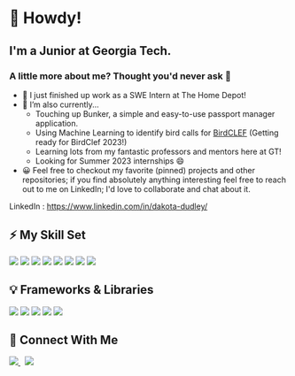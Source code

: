 <!--- A little bit about me --->

# 👋 Howdy!
## I'm a Junior at Georgia Tech.
### A little more about me? Thought you'd never ask 🥺

- 🔨 I just finished up work as a SWE Intern at The Home Depot!
- 🔭 I’m also currently...
    - Touching up Bunker, a simple and easy-to-use passport manager application.
    - Using Machine Learning to identify bird calls for <a href="https://www.kaggle.com/competitions/birdclef-2022" target="_blank">BirdCLEF</a> (Getting ready for BirdClef 2023!)
    - Learning lots from my fantastic professors and mentors here at GT!
    - Looking for Summer 2023 internships 😄
- 😀 Feel free to checkout my favorite (pinned) projects and other repositories; if you find absolutely anything interesting feel free to reach out to me on LinkedIn; I'd love to collaborate and chat about it.

LinkedIn : https://www.linkedin.com/in/dakota-dudley/


## :zap: My Skill Set
<p>
  <img src="https://img.shields.io/badge/Java-ED8B00?style=for-the-badge&logo=java&logoColor=white" />
  <img src="https://img.shields.io/badge/Python-3776AB?style=for-the-badge&logo=python&logoColor=white" />
  <img src="https://img.shields.io/badge/JavaScript-323330?style=for-the-badge&logo=javascript&logoColor=F7DF1E" />
  <img src="https://img.shields.io/badge/PHP-777BB4?style=for-the-badge&logo=php&logoColor=white" />
  <img src="https://img.shields.io/badge/Swift-FA7343?style=for-the-badge&logo=swift&logoColor=white" />
  <img src="https://img.shields.io/badge/C-00599C?style=for-the-badge&logo=c&logoColor=white" />
  <img src="https://img.shields.io/badge/HTML5-E34F26?style=for-the-badge&logo=html5&logoColor=white" />
  <img src="https://img.shields.io/badge/CSS3-1572B6?style=for-the-badge&logo=css3&logoColor=white" />
</p>

## 💡 Frameworks & Libraries
<p>
  <img src="https://img.shields.io/badge/React-20232A?style=for-the-badge&logo=react&logoColor=61DAFB" />
  <img src="https://img.shields.io/badge/Node.js-339933?style=for-the-badge&logo=nodedotjs&logoColor=white" />
  <img src="https://img.shields.io/badge/spring-%236DB33F.svg?style=for-the-badge&logo=spring&logoColor=white" />
  <img src="https://img.shields.io/badge/Flask-000000?style=for-the-badge&logo=flask&logoColor=white" />
  <img src="https://img.shields.io/badge/Laravel-FF2D20?style=for-the-badge&logo=laravel&logoColor=white" />
</p>


## :iphone: Connect With Me
<p>
    <a href="https://www.linkedin.com/in/dakota-dudley/" rel="nofollow noreferrer">
        <img src="https://img.shields.io/badge/linkedin-%230077B5.svg?style=for-the-badge&logo=linkedin&logoColor=white" />
    </a> &nbsp; 
    <a href="https://www.gmail.com" rel="nofollow noreferrer">
        <img src="https://img.shields.io/badge/Gmail-D14836?style=for-the-badge&logo=gmail&logoColor=white" />
    </a>
</p>


